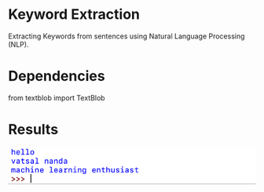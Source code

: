 # Keyword Extraction

Extracting Keywords from sentences using Natural Language Processing (NLP).

# Dependencies

from textblob import TextBlob

# Results

<img width="677" alt="result1" src="https://github.com/VatsalNanda/NLP-Projects/blob/main/NLP-Keyword%20Extraction/result.png">
